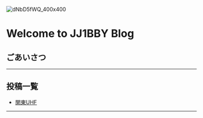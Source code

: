 ![dNbD5fWQ_400x400](https://user-images.githubusercontent.com/79028771/107865569-1c686a00-6eab-11eb-99dd-20d138c7b092.jpg)
# Welcome to JJ1BBY Blog
## ごあいさつ
----
## 投稿一覧

- [関東UHF](/2021KantoUHF.md/)

----
